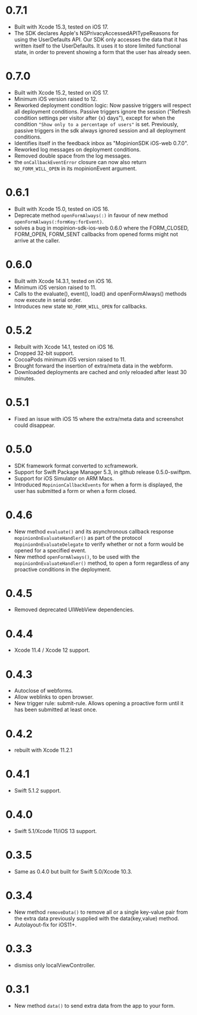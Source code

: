 # 0.7.1
- Built with Xcode 15.3, tested on iOS 17.
- The SDK declares Apple's NSPrivacyAccessedAPITypeReasons for using the UserDefaults API. Our SDK only accesses the data that it has written itself to the UserDefaults. It uses it to store limited functional state, in order to prevent showing a form that the user has already seen.

# 0.7.0
- Built with Xcode 15.2, tested on iOS 17.
- Minimum iOS version raised to 12.
- Reworked deployment condition logic: Now passive triggers will respect all deployment conditions. Passive triggers ignore the session ("Refresh condition settings per visitor after {x} days"), except for when the condition `"Show only to a percentage of users"` is set. Previously, passive triggers in the sdk always ignored session and all deployment conditions.
- Identifies itself in the feedback inbox as "MopinionSDK iOS-web 0.7.0".
- Reworked log messages on deployment conditions.
- Removed double space from the log messages.
- the `onCallbackEventError` closure can now also return `NO_FORM_WILL_OPEN` in its mopinionEvent argument.

# 0.6.1
- Built with Xcode 15.0, tested on iOS 16.
- Deprecate method `openFormAlways(:)` in favour of new method `openFormAlways(:formKey:forEvent)`.
- solves a bug in mopinion-sdk-ios-web 0.6.0 where the FORM\_CLOSED, FORM\_OPEN, FORM\_SENT callbacks from opened forms might not arrive at the caller.

# 0.6.0
- Built with Xcode 14.3.1, tested on iOS 16.
- Minimum iOS version raised to 11.
- Calls to the evaluate(), event(), load() and openFormAlways() methods now execute in serial order.
- Introduces new state `NO_FORM_WILL_OPEN` for callbacks.

# 0.5.2
- Rebuilt with Xcode 14.1, tested on iOS 16.
- Dropped 32-bit support.
- CocoaPods minimum iOS version raised to 11.
- Brought forward the insertion of extra/meta data in the webform.
- Downloaded deployments are cached and only reloaded after least 30 minutes.

# 0.5.1
- Fixed an issue with iOS 15 where the extra/meta data and screenshot could disappear.

# 0.5.0
- SDK framework format converted to xcframework. 
- Support for Swift Package Manager 5.3, in github release 0.5.0-swiftpm.
- Support for iOS Simulator on ARM Macs.
- Introduced `MopinionCallbackEvents` for when a form is displayed, the user has submitted a form or when a form closed.

# 0.4.6
- New method `evaluate()` and its asynchronous callback response `mopinionOnEvaluateHandler()` as part of the protocol `MopinionOnEvaluateDelegate` to verify whether or not a form would be opened for a specified event. 
- New method `openFormAlways()`, to be used with the `mopinionOnEvaluateHandler()` method, to open a form regardless of any proactive conditions in the deployment.

# 0.4.5
- Removed deprecated UIWebView dependencies.

# 0.4.4
- Xcode 11.4 / Xcode 12 support.

# 0.4.3
- Autoclose of webforms.
- Allow weblinks to open browser.
- New trigger rule: submit-rule. Allows opening a proactive form until it has been submitted at least once.

# 0.4.2
- rebuilt with Xcode 11.2.1

# 0.4.1
- Swift 5.1.2 support.

# 0.4.0
- Swift 5.1/Xcode 11/iOS 13 support.

# 0.3.5
- Same as 0.4.0 but built for Swift 5.0/Xcode 10.3.

# 0.3.4
- New method `removeData()` to remove all or a single key-value pair from the extra data previously supplied with the data(key,value) method.
- Autolayout-fix for iOS11+.

# 0.3.3
- dismiss only localViewController.

# 0.3.1 
- New method `data()` to send extra data from the app to your form.